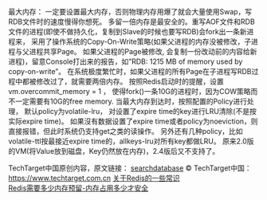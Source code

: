 
最大内存： 
一定要设置最大内存，否则物理内存用爆了就会大量使用Swap，写RDB文件时的速度慢得你想死。 
多留一倍内存是最安全的。重写AOF文件和RDB文件的进程(即使不做持久化，复制到Slave的时候也要写RDB)会fork出一条新进程来，
采用了操作系统的Copy-On-Write策略(如果父进程的内存没被修改，子进程与父进程共享Page。
如果父进程的Page被修改, 会复制一份改动前的内容给新进程)，留意Console打出来的报告，如”RDB: 1215 MB of memory used by copy-on-write”。
在系统极度繁忙时，如果父进程的所有Page在子进程写RDB过程中都被修改过了，就需要两倍内存。 按照Redis启动时的提醒，设置 vm.overcommit_memory = 1 ，
使得fork()一条10G的进程时，因为COW策略而不一定需要有10G的free memory. 
当最大内存到达时，按照配置的Policy进行处理， 默认policy为volatile-lru， 对设置了expire time的key进行LRU清除(不是按实际expire time)。
如果沒有数据设置了expire time或者policy为noeviction，则直接报错，但此时系统仍支持get之类的读操作。 
另外还有几种policy，比如volatile-ttl按最接近expire time的，allkeys-lru对所有key都做LRU。 
原来2.0版的VM(将Value放到磁盘，Key仍然放在内存)，2.4版后又不支持了。

TechTarget中国原创内容，原文链接： [searchdatabase](https://searchdatabase.techtarget.com.cn/7-21572/)
© TechTarget中国：https://www.techtarget.com.cn
[关于Redis的一些常识](https://searchdatabase.techtarget.com.cn/7-21572/)   
[Redis需要多少内存预留-内存占用多少才安全](https://blog.csdn.net/chenggong2dm/article/details/79306151)
